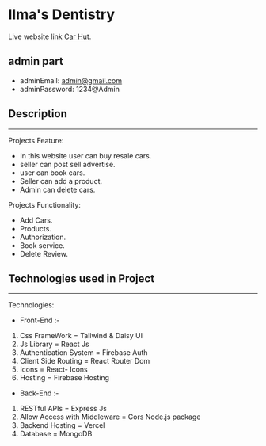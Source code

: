 # Ilma's Dentistry

Live website link [Car Hut](https://ilmas-dentistry.web.app/).

## admin part

- adminEmail: admin@gmail.com
- adminPassword: 1234@Admin

## Description

---

Projects Feature:

- In this website user can buy resale cars.
- seller can post sell advertise.
- user can book cars.
- Seller can add a product.
- Admin can delete cars.

Projects Functionality:

- Add Cars.
- Products.
- Authorization.
- Book service.
- Delete Review.

## Technologies used in Project

---

Technologies:

- Front-End :-

1. Css FrameWork = Tailwind & Daisy UI
2. Js Library = React Js
3. Authentication System = Firebase Auth
4. Client Side Routing = React Router Dom
5. Icons = React- Icons
6. Hosting = Firebase Hosting

- Back-End :-

1. RESTful APIs = Express Js
2. Allow Access with Middleware = Cors Node.js package
3. Backend Hosting = Vercel
4. Database = MongoDB
